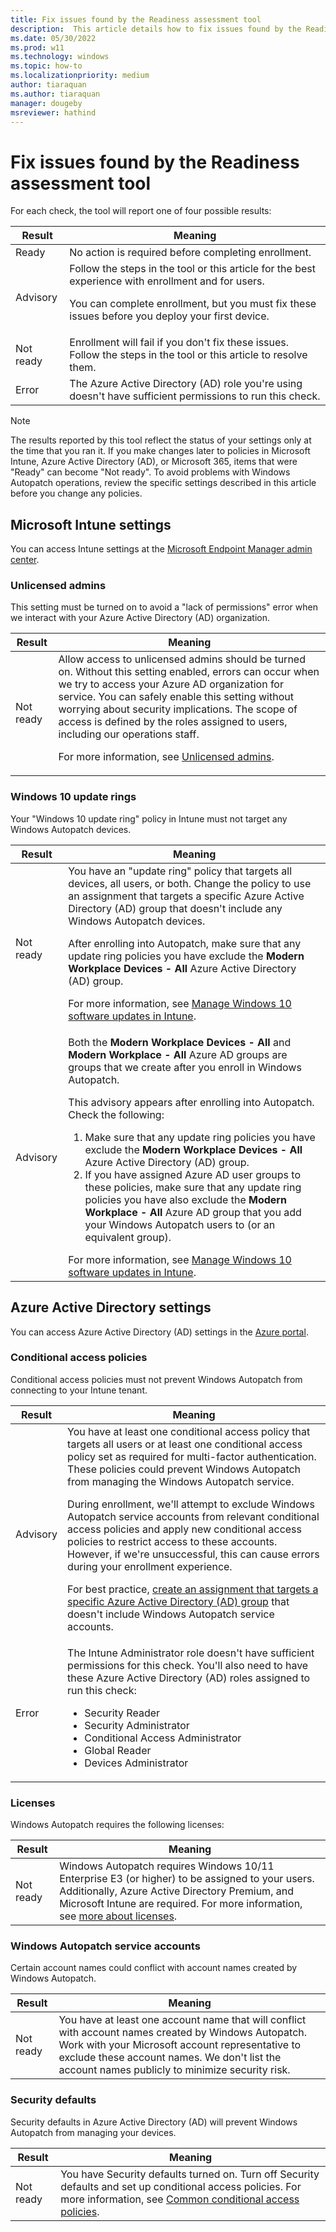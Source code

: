 ```yaml
---
title: Fix issues found by the Readiness assessment tool
description:  This article details how to fix issues found by the Readiness assessment tool
ms.date: 05/30/2022
ms.prod: w11
ms.technology: windows
ms.topic: how-to
ms.localizationpriority: medium
author: tiaraquan
ms.author: tiaraquan
manager: dougeby
msreviewer: hathind
---
```


# Fix issues found by the Readiness assessment tool

For each check, the tool will report one of four possible results:

| Result | Meaning |
| ----- | ----- |
| Ready | No action is required before completing enrollment. |
| Advisory | Follow the steps in the tool or this article for the best experience with enrollment and for users.<p><p>You can complete enrollment, but you must fix these issues before you deploy your first device. |
| Not ready | Enrollment will fail if you don't fix these issues. Follow the steps in the tool or this article to resolve them. |
| Error | The Azure Active Directory (AD) role you're using doesn't have sufficient permissions to run this check. |

> [!NOTE]
> The results reported by this tool reflect the status of your settings only at the time that you ran it. If you make changes later to policies in Microsoft Intune, Azure Active Directory (AD), or Microsoft 365, items that were "Ready" can become "Not ready". To avoid problems with Windows Autopatch operations, review the specific settings described in this article before you change any policies.

## Microsoft Intune settings

You can access Intune settings at the [Microsoft Endpoint Manager admin center](https://endpoint.microsoft.com/).

### Unlicensed admins

This setting must be turned on to avoid a "lack of permissions" error when we interact with your Azure Active Directory (AD) organization.

| Result | Meaning |
| ----- | ----- |
| Not ready | Allow access to unlicensed admins should be turned on. Without this setting enabled, errors can occur when we try to access your Azure AD organization for service. You can safely enable this setting without worrying about security implications. The scope of access is defined by the roles assigned to users, including our operations staff.<p><p>For more information, see [Unlicensed admins](/mem/intune/fundamentals/unlicensed-admins). |

### Windows 10 update rings

Your "Windows 10 update ring" policy in Intune must not target any Windows Autopatch devices.

| Result | Meaning |
| ----- | ----- |
| Not ready | You have an "update ring" policy that targets all devices, all users, or both. Change the policy to use an assignment that targets a specific Azure Active Directory (AD) group that doesn't include any Windows Autopatch devices.<p><p>After enrolling into Autopatch, make sure that any update ring policies you have exclude the **Modern Workplace Devices - All** Azure Active Directory (AD) group.</p><p>For more information, see [Manage Windows 10 software updates in Intune](/mem/intune/protect/windows-update-for-business-configure).</p>|
| Advisory | Both the **Modern Workplace Devices - All** and **Modern Workplace - All** Azure AD groups are groups that we create after you enroll in Windows Autopatch.<p>This advisory appears after enrolling into Autopatch. Check the following:<ol><li>Make sure that any update ring policies you have exclude the **Modern Workplace Devices - All** Azure Active Directory (AD) group.</li><li>If you have assigned Azure AD user groups to these policies, make sure that any update ring policies you have also exclude the **Modern Workplace - All** Azure AD group that you add your Windows Autopatch users to (or an equivalent group).</li></ol>For more information, see [Manage Windows 10 software updates in Intune](/mem/intune/protect/windows-update-for-business-configure). |

## Azure Active Directory settings

You can access Azure Active Directory (AD) settings in the [Azure portal](https://portal.azure.com/).

### Conditional access policies

Conditional access policies must not prevent Windows Autopatch from connecting to your Intune tenant.

| Result | Meaning |
| ----- | ----- |
| Advisory | You have at least one conditional access policy that targets all users or at least one conditional access policy set as required for multi-factor authentication. These policies could prevent Windows Autopatch from managing the Windows Autopatch service.<p><p>During enrollment, we'll attempt to exclude Windows Autopatch service accounts from relevant conditional access policies and apply new conditional access policies to restrict access to these accounts. However, if we're unsuccessful, this can cause errors during your enrollment experience.<p><p>For best practice, [create an assignment that targets a specific Azure Active Directory (AD) group](/azure/active-directory/fundamentals/active-directory-groups-create-azure-portal) that doesn't include Windows Autopatch service accounts.</p> |
| Error | The Intune Administrator  role doesn't have sufficient permissions for this check. You'll also need to have these Azure Active Directory (AD) roles assigned to run this check:<br><ul><li>Security Reader</li><li>Security Administrator</li><li>Conditional Access Administrator</li><li>Global Reader</li><li>Devices Administrator</li></ul> |

### Licenses

Windows Autopatch requires the following licenses:

| Result | Meaning |
| ----- | ----- |
| Not ready | Windows Autopatch requires Windows 10/11 Enterprise E3 (or higher) to be assigned to your users. Additionally, Azure Active Directory Premium, and Microsoft Intune are required. For more information, see [more about licenses](../prepare/windows-autopatch-prerequisites.md#more-about-licenses). |

### Windows Autopatch service accounts

Certain account names could conflict with account names created  by Windows Autopatch.

| Result | Meaning |
| ----- | ----- |
| Not ready | You have at least one account name that will conflict with account names created by Windows Autopatch. Work with your Microsoft account representative to exclude these account names. We don't list the account names publicly to minimize security risk. |

### Security defaults

Security defaults in Azure Active Directory (AD) will prevent Windows Autopatch from managing your devices.

| Result | Meaning |
| ----- | ----- |
| Not ready | You have Security defaults turned on. Turn off Security defaults and set up conditional access policies. For more information, see [Common conditional access policies](/azure/active-directory/conditional-access/concept-conditional-access-policy-common). |
